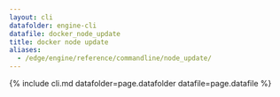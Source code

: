 ```yaml
---
layout: cli
datafolder: engine-cli
datafile: docker_node_update
title: docker node update
aliases:
  - /edge/engine/reference/commandline/node_update/
---
```

<!--
This page is automatically generated from Docker's source code. If you want to
suggest a change to the text that appears here, open a ticket or pull request
in the source repository on GitHub:

https://github.com/docker/cli
-->
{% include cli.md datafolder=page.datafolder datafile=page.datafile %}
